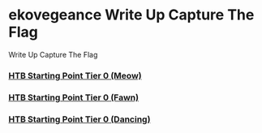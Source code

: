 # ekovegeance Write Up Capture The Flag 
Write Up Capture The Flag
### [HTB Starting Point Tier 0 (Meow)](https://writeup.ekovegeance.com/HTB%20Starting%20Poin%20Tier%200%20[Meow]/)
### [HTB Starting Point Tier 0 (Fawn)](https://writeup.ekovegeance.com/HTB%20Starting%20Point%20Tier%200%20[Fawn]/)
### [HTB Starting Point Tier 0 (Dancing)](https://writeup.ekovegeance.com/HTB%20Starting%20Point%20Tier%200%20[Dancing]/)
